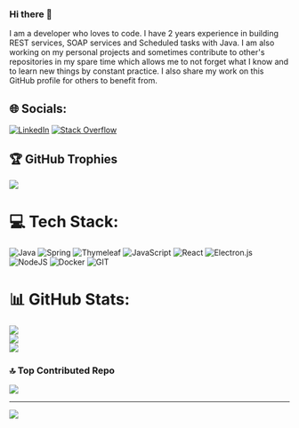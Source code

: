 ### Hi there 👋

I am a developer who loves to code. I have 2 years experience in building REST services, SOAP services and Scheduled tasks with Java. I am also working on my personal projects and sometimes contribute to other's repositories in my spare time which allows me to not forget what I know and to learn new things by constant practice. I also share my work on this GitHub profile for others to benefit from.


## 🌐 Socials:
[![LinkedIn](https://img.shields.io/badge/LinkedIn-%230077B5.svg?logo=linkedin&logoColor=white)](https://linkedin.com/in/tdonuk) [![Stack Overflow](https://img.shields.io/badge/-Stackoverflow-FE7A16?logo=stack-overflow&logoColor=white)](https://stackoverflow.com/users/16538883) 

## 🏆 GitHub Trophies
![](https://github-profile-trophy.vercel.app/?username=tdonuk&theme=onedark&no-frame=false&no-bg=true&margin-w=4)

# 💻 Tech Stack:
![Java](https://img.shields.io/badge/java-%23ED8B00.svg?style=for-the-badge&logo=openjdk&logoColor=white) ![Spring](https://img.shields.io/badge/spring-%236DB33F.svg?style=for-the-badge&logo=spring&logoColor=white) ![Thymeleaf](https://img.shields.io/badge/Thymeleaf-%23005C0F.svg?style=for-the-badge&logo=Thymeleaf&logoColor=white) ![JavaScript](https://img.shields.io/badge/javascript-%23323330.svg?style=for-the-badge&logo=javascript&logoColor=%23F7DF1E) ![React](https://img.shields.io/badge/react-%2320232a.svg?style=for-the-badge&logo=react&logoColor=%2361DAFB) ![Electron.js](https://img.shields.io/badge/Electron-191970?style=for-the-badge&logo=Electron&logoColor=white) ![NodeJS](https://img.shields.io/badge/node.js-6DA55F?style=for-the-badge&logo=node.js&logoColor=white) ![Docker](https://img.shields.io/badge/docker-%230db7ed.svg?style=for-the-badge&logo=docker&logoColor=white) ![GIT](https://img.shields.io/badge/Git-fc6d26?style=for-the-badge&logo=git&logoColor=white)

# 📊 GitHub Stats:
![](https://github-readme-stats.vercel.app/api?username=tdonuk&theme=dark&hide_border=false&include_all_commits=true&count_private=true)<br/>
![](https://github-readme-streak-stats.herokuapp.com/?user=tdonuk&theme=dark&hide_border=false)<br/>
![](https://github-readme-stats.vercel.app/api/top-langs/?username=tdonuk&theme=dark&hide_border=false&include_all_commits=true&count_private=true&layout=compact)

### 🔝 Top Contributed Repo
![](https://github-contributor-stats.vercel.app/api?username=tdonuk&limit=5&theme=onedark&combine_all_yearly_contributions=true)

---
[![](https://visitcount.itsvg.in/api?id=tdonuk&icon=0&color=12)](https://visitcount.itsvg.in)

<!-- Proudly created with GPRM ( https://gprm.itsvg.in ) -->
